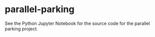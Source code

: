 # parallel-parking

See the Python Jupyter Notebook for the source code for the parallel parking project.

